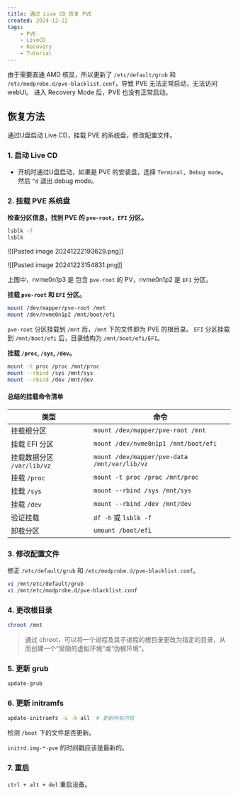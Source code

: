 ```yaml
---
title: 通过 Live CD 恢复 PVE
created: 2024-12-22
tags:
    - PVE
    - LiveCD
    - Recovery
    - Tutorial
---
```


由于需要直通 AMD 核显，所以更新了 `/etc/default/grub` 和 `/etc/modprobe.d/pve-blacklist.conf`，导致 PVE 无法正常启动，无法访问 webUI。
进入 Recovery Mode 后，PVE 也没有正常启动。

## 恢复方法

通过U盘启动 Live CD，挂载 PVE 的系统盘，修改配置文件。

### 1. 启动 Live CD

- 开机时通过U盘启动，如果是 PVE 的安装盘，选择 `Terminal, Debug mode`。然后 `^d` 退出 debug mode。

### 2. 挂载 PVE 系统盘

**检查分区信息，找到 PVE 的 `pve-root`，`EFI` 分区。**

```bash
lsblk -f
lsblk
```

![[Pasted image 20241222193629.png]]

![[Pasted image 20241223154831.png]]

上图中，nvme0n1p3 是 包含 `pve-root` 的 PV，nvme0n1p2 是 `EFI` 分区。

**挂载 `pve-root` 和 `EFI` 分区。**

```bash
mount /dev/mapper/pve-root /mnt
mount /dev/nvme0n1p2 /mnt/boot/efi
```

`pve-root` 分区挂载到 `/mnt` 后，`/mnt` 下的文件即为 PVE 的根目录。
`EFI` 分区挂载到 `/mnt/boot/efi` 后，目录结构为 `/mnt/boot/efi/EFI`。

**挂载 `/proc`, `/sys`, `/dev`。**

```bash
mount -t proc /proc /mnt/proc
mount --rbind /sys /mnt/sys
mount --rbind /dev /mnt/dev
```

#### **总结的挂载命令清单**

|类型|命令|
|---|---|
|挂载根分区|`mount /dev/mapper/pve-root /mnt`|
|挂载 EFI 分区|`mount /dev/nvme0n1p1 /mnt/boot/efi`|
|挂载数据分区 `/var/lib/vz`|`mount /dev/mapper/pve-data /mnt/var/lib/vz`|
|挂载 `/proc`|`mount -t proc /proc /mnt/proc`|
|挂载 `/sys`|`mount --rbind /sys /mnt/sys`|
|挂载 `/dev`|`mount --rbind /dev /mnt/dev`|
|验证挂载|`df -h` 或 `lsblk -f`|
|卸载分区|`umount /boot/efi`|

### 3. 修改配置文件

修正 `/etc/default/grub` 和 `/etc/modprobe.d/pve-blacklist.conf`。

```bash
vi /mnt/etc/default/grub
vi /mnt/etc/modprobe.d/pve-blacklist.conf
```

### 4. 更改根目录

```bash
chroot /mnt
```

> 通过 chroot，可以将一个进程及其子进程的根目录更改为指定的目录，从而创建一个“受限的虚拟环境”或“伪根环境”。

### 5. 更新 grub

```bash
update-grub
```

### 6. 更新 initramfs

```bash
update-initramfs -u -k all  # 更新所有内核
```

检测 `/boot` 下的文件是否更新。

`initrd.img-*-pve` 的时间戳应该是最新的。

### 7. 重启

`ctrl + alt + del` 重启设备。
